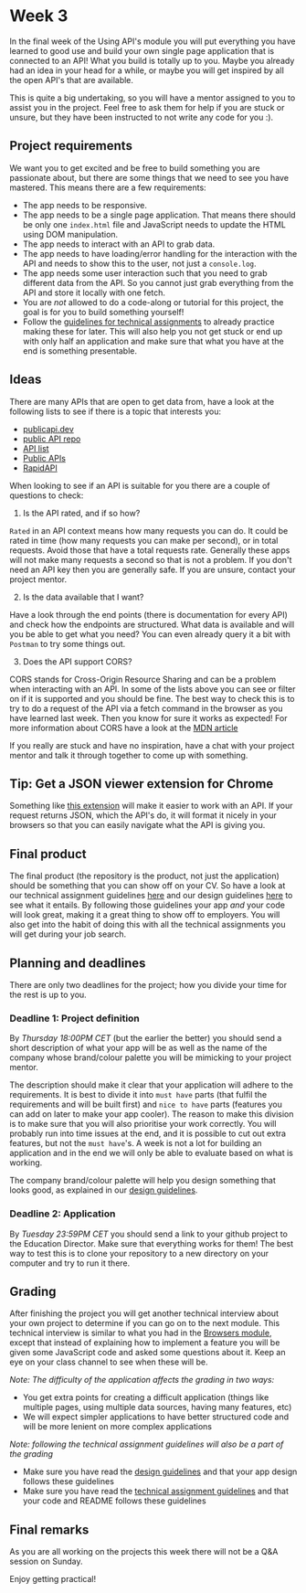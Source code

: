 # Week 3

In the final week of the Using API's module you will put everything you have learned to good use and build your own single page application that is connected to an API! What you build is totally up to you. Maybe you already had an idea in your head for a while, or maybe you will get inspired by all the open API's that are available.

This is quite a big undertaking, so you will have a mentor assigned to you to assist you in the project. Feel free to ask them for help if you are stuck or unsure, but they have been instructed to not write any code for you :).

## Project requirements
We want you to get excited and be free to build something you are passionate about, but there are some things that we need to see you have mastered. This means there are a few requirements:

- The app needs to be responsive.
- The app needs to be a single page application. That means there should be only one `index.html` file and JavaScript needs to update the HTML using DOM manipulation.
- The app needs to interact with an API to grab data.
- The app needs to have loading/error handling for the interaction with the API and needs to show this to the user, not just a `console.log`.
- The app needs some user interaction such that you need to grab different data from the API. So you cannot just grab everything from the API and store it locally with one fetch.
- You are *not* allowed to do a code-along or tutorial for this project, the goal is for you to build something yourself!
- Follow the [guidelines for technical assignments](https://github.com/HackYourFuture/ta_guidelines) to already practice making these for later. This will also help you not get stuck or end up with only half an application and make sure that what you have at the end is something presentable.

## Ideas
There are many APIs that are open to get data from, have a look at the following lists to see if there is a topic that interests you:

- [publicapi.dev](https://publicapi.dev)
- [public API repo](https://github.com/public-apis/public-apis)
- [API list](https://apilist.fun/)
- [Public APIs](https://publicapis.io/)
- [RapidAPI](https://rapidapi.com/hub)

When looking to see if an API is suitable for you there are a couple of questions to check:
1. Is the API rated, and if so how?

`Rated` in an API context means how many requests you can do. It could be rated in time (how many requests you can make per second), or in total requests. Avoid those that have a total requests rate. Generally these apps will not make many requests a second so that is not a problem. If you don't need an API key then you are generally safe.
If you are unsure, contact your project mentor.

2. Is the data available that I want?

Have a look through the end points (there is documentation for every API) and check how the endpoints are structured. What data is available and will you be able to get what you need? You can even already query it a bit with `Postman` to try some things out.

3. Does the API support CORS?

CORS stands for Cross-Origin Resource Sharing and can be a problem when interacting with an API. In some of the lists above you can see or filter on if it is supported and you should be fine. The best way to check this is to try to do a request of the API via a fetch command in the browser as you have learned last week. Then you know for sure it works as expected!
For more information about CORS have a look at the [MDN article](https://developer.mozilla.org/en-US/docs/Web/HTTP/CORS)

If you really are stuck and have no inspiration, have a chat with your project mentor and talk it through together to come up with something.

## Tip: Get a JSON viewer extension for Chrome
Something like [this extension](https://chrome.google.com/webstore/detail/json-viewer/gbmdgpbipfallnflgajpaliibnhdgobh) will make it easier to work with an API. If your request returns JSON, which the API's do, it will format it nicely in your browsers so that you can easily navigate what the API is giving you.

## Final product
The final product (the repository is the product, not just the application) should be something that you can show off on your CV. So have a look at our technical assignment guidelines [here](https://github.com/HackYourFuture/ta_guidelines) and our design guidelines [here](https://github.com/HackYourFuture/design_guidelines) to see what it entails. By following those guidelines your app _and_ your code will look great, making it a great thing to show off to employers. You will also get into the habit of doing this with all the technical assignments you will get during your job search.

## Planning and deadlines
There are only two deadlines for the project; how you divide your time for the rest is up to you.

### Deadline 1: Project definition
By *Thursday 18:00PM CET* (but the earlier the better) you should send a short description of what your app will be as well as the name of the company whose brand/colour palette you will be mimicking to your project mentor.

The description should make it clear that your application will adhere to the requirements. It is best to divide it into `must have` parts (that fulfil the requirements and will be built first) and `nice to have` parts (features you can add on later to make your app cooler). The reason to make this division is to make sure that you will also prioritise your work correctly. You will probably run into time issues at the end, and it is possible to cut out extra features, but not the `must have`'s. A week is not a lot for building an application and in the end we will only be able to evaluate based on what is working.

The company brand/colour palette will help you design something that looks good, as explained in our [design guidelines](https://github.com/HackYourFuture/design_guidelines).

### Deadline 2: Application
By *Tuesday 23:59PM CET* you should send a link to your github project to the Education Director. Make sure that everything works for them! The best way to test this is to clone your repository to a new directory on your computer and try to run it there.

## Grading
After finishing the project you will get another technical interview about your own project to determine if you can go on to the next module. This technical interview is similar to what you had in the [Browsers module](https://github.com/HackYourFuture/Browsers/blob/main/PROJECT.md#the-interview), except that instead of explaining how to implement a feature you will be given some JavaScript code and asked some questions about it. Keep an eye on your class channel to see when these will be.

_Note: The difficulty of the application affects the grading in two ways:_
- You get extra points for creating a difficult application (things like multiple pages, using multiple data sources, having many features, etc)
- We will expect simpler applications to have better structured code and will be more lenient on more complex applications

_Note: following the technical assignment guidelines will also be a part of the grading_
- Make sure you have read the [design guidelines](https://github.com/HackYourFuture/design_guidelines) and that your app design follows these guidelines
- Make sure you have read the [technical assignment guidelines](https://github.com/HackYourFuture/ta_guidelines) and that your code and README follows these guidelines

## Final remarks
As you are all working on the projects this week there will not be a Q&A session on Sunday.

Enjoy getting practical!
